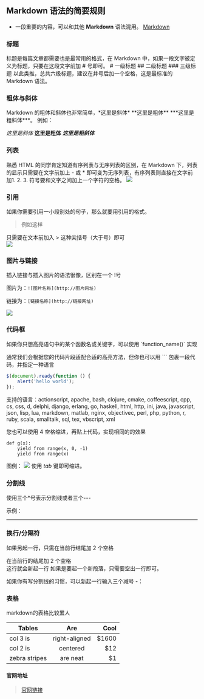## Markdown 语法的简要规则

* 一段重要的内容，可以和其他 **Markdown** 语法混用。   [Markdown](/demo':target=_blank')

### 标题

标题是每篇文章都需要也是最常用的格式，在 Markdown 中，如果一段文字被定义为标题，只要在这段文字前加 # 号即可。
    # 一级标题
    ## 二级标题
    ### 三级标题
以此类推，总共六级标题，建议在井号后加一个空格，这是最标准的 Markdown 语法。

### 粗体与斜体
Markdown 的粗体和斜体也非常简单，\*这里是斜体\* \*\*这里是粗体\*\*   \*\*\*这里是粗斜体\*\*\*。
例如：

*这里是斜体* 
**这里是粗体**
***这里是粗斜体***

### 列表
熟悉 HTML 的同学肯定知道有序列表与无序列表的区别，在 Markdown 下，列表的显示只需要在文字前加上 - 或 * 即可变为无序列表，有序列表则直接在文字前加1. 2. 3. 符号要和文字之间加上一个字符的空格。
![](http://ww4.sinaimg.cn/large/6aee7dbbgw1effew5aftij20d80bz3yw.jpg)

### 引用
如果你需要引用一小段别处的句子，那么就要用引用的格式。
>例如这样

只需要在文本前加入 > 这种尖括号（大于号）即可       
![](http://ww3.sinaimg.cn/large/6aee7dbbgw1effezhonxlj20e009c3yu.jpg)

### 图片与链接
插入链接与插入图片的语法很像，区别在一个 !号

图片为：`![图片名称](http://图片网址)`

链接为：`[链接名称](http://链接网址)`

![](http://ww2.sinaimg.cn/large/6aee7dbbgw1efffa67voyj20ix0ctq3n.jpg)




### 代码框
如果你只想高亮语句中的某个函数名或关键字，可以使用 \`function_name()\` 实现

通常我们会根据您的代码片段适配合适的高亮方法，但你也可以用 ``` 包裹一段代码，并指定一种语言

```javascript
$(document).ready(function () {
    alert('hello world');
});
```
支持的语言：actionscript, apache, bash, clojure, cmake, coffeescript, cpp, cs, css, d, delphi, django, erlang, go, haskell, html, http, ini, java, javascript, json, lisp, lua, markdown, matlab, nginx, objectivec, perl, php, python, r, ruby, scala, smalltalk, sql, tex, vbscript, xml

您也可以使用 4 空格缩进，再贴上代码，实现相同的的效果

    def g(x):
        yield from range(x, 0, -1)
        yield from range(x)

图例：
![](http://ww3.sinaimg.cn/large/6aee7dbbgw1effg1lsa97j20lt0a8dgs.jpg)
使用 *tab* 键即可缩进。


### 分割线
使用三个*号表示分割线或者三个---

示例： 
*** 

### 换行/分隔符
如果另起一行，只需在当前行结尾加 2 个空格

在当前行的结尾加 2 个空格  
这行就会新起一行
如果是要起一个新段落，只需要空出一行即可。

如果你有写分割线的习惯，可以新起一行输入三个减号 -：



### 表格

markdown的表格比较累人

| Tables        | Are           | Cool  |
| ------------- |:-------------:| -----:|
| col 3 is      | right-aligned | $1600 |
| col 2 is      | centered      |   $12 |
| zebra stripes | are neat      |    $1 |

#### 官网地址

> [官网链接](https://docsify.js.org/#/zh-cn/)